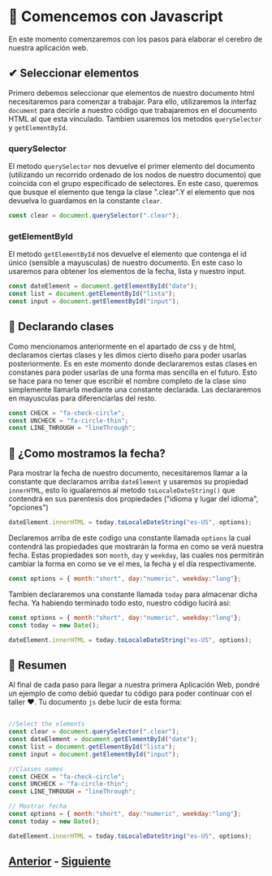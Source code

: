 # 🧠 Comencemos con Javascript

En este momento comenzaremos con los pasos para elaborar el cerebro de nuestra aplicación web. 

## ✔ Seleccionar elementos
Primero debemos seleccionar que elementos de nuestro documento html necesitaremos para comenzar a trabajar. Para ello, utilizaremos la interfaz ``document`` para decirle a nuestro código que trabajaremos en el documento HTML al que esta vinculado. Tambien usaremos los metodos ``querySelector`` y ``getElementById``.

### querySelector
El metodo ``querySelector`` nos devuelve el primer elemento del documento (utilizando un recorrido ordenado de los nodos de nuestro documento) que coincida con el grupo especificado de selectores. En este caso, queremos que busque el elemento que tenga la clase ".clear".Y el elemento que nos devuelva lo guardamos en la constante ``clear``. 

```js
const clear = document.querySelector(".clear");
```

### getElementById
El metodo ``getElementById`` nos devuelve el elemento que contenga el id único (sensible a mayusculas) de nuestro documento. En este caso lo usaremos para obtener los elementos de la fecha, lista y nuestro input.

```js
const dateElement = document.getElementById("date");
const list = document.getElementById("lista");
const input = document.getElementById("input");
```

## 👀 Declarando clases
Como mencionamos anteriormente en el apartado de css y de html, declaramos ciertas clases y les dimos cierto diseño para poder usarlas posteriormente. Es en este momento donde declararemos estas clases en constanes para poder usarlas de una forma mas sencilla en el futuro. Esto se hace para no tener que escribir el nombre completo de la clase sino simplemente llamarla mediante una constante declarada. Las declararemos en mayusculas para diferenciarlas del resto. 

```js
const CHECK = "fa-check-circle";
const UNCHECK = "fa-circle-thin";
const LINE_THROUGH = "lineThrough";
```

## 📆 ¿Como mostramos la fecha?
Para mostrar la fecha de nuestro documento, necesitaremos llamar a la constante que declaramos arriba ``dateElement`` y usaremos su propiedad ``innerHTML``, esto lo igualaremos al metodo ``toLocaleDateString()`` que contendrá en sus parentesis dos propiedades ("idioma y lugar del idioma", "opciones")

```js
dateElement.innerHTML = today.toLocaleDateString("es-US", options);
```

Declaremos arriba de este codigo una constante llamada ``options`` la cual contendrá las propiedades que mostrarán la forma en como se verá nuestra fecha. Estas propiedades son ``month``, ``day`` y ``weekday``, las cuales nos permitirán cambiar la forma en como se ve el mes, la fecha y el día respectivamente. 

```js
const options = { month:"short", day:"numeric", weekday:"long"};
```

Tambien declararemos una constante llamada ``today`` para almacenar dicha fecha. Ya habiendo terminado todo esto, nuestro código lucirá asi:

```js
const options = { month:"short", day:"numeric", weekday:"long"};
const today = new Date();

dateElement.innerHTML = today.toLocaleDateString("es-US", options);
```

## 👅 Resumen
Al final de cada paso para llegar a nuestra primera Aplicación Web, pondré un ejemplo de como debió quedar tu código para poder continuar con el taller ❤. Tu  documento ``js`` debe lucir de esta forma:

```js

//Select the elements
const clear = document.querySelector(".clear");
const dateElement = document.getElementById("date");
const list = document.getElementById("lista");
const input = document.getElementById("input");

//Classes names
const CHECK = "fa-check-circle";
const UNCHECK = "fa-circle-thin";
const LINE_THROUGH = "lineThrough";

// Mostrar fecha
const options = { month:"short", day:"numeric", weekday:"long"};
const today = new Date();

dateElement.innerHTML = today.toLocaleDateString("es-US", options);

```

## [Anterior](https://github.com/MiguelRAvila/MiPrimeraAplicacionWeb/blob/master/Project:%202.-CSS.md) - [Siguiente](https://github.com/MiguelRAvila/MiPrimeraAplicacionWeb/blob/master/Project:%204.-A%C3%B1adir%20un%20to-do:%20funciones%20y%20condicionales.md)
